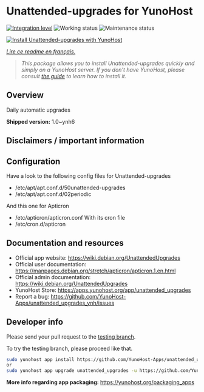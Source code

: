 <!--
N.B.: This README was automatically generated by https://github.com/YunoHost/apps/tree/master/tools/README-generator
It shall NOT be edited by hand.
-->

# Unattended-upgrades for YunoHost

[![Integration level](https://dash.yunohost.org/integration/unattended_upgrades.svg)](https://dash.yunohost.org/appci/app/unattended_upgrades) ![Working status](https://ci-apps.yunohost.org/ci/badges/unattended_upgrades.status.svg) ![Maintenance status](https://ci-apps.yunohost.org/ci/badges/unattended_upgrades.maintain.svg)

[![Install Unattended-upgrades with YunoHost](https://install-app.yunohost.org/install-with-yunohost.svg)](https://install-app.yunohost.org/?app=unattended_upgrades)

*[Lire ce readme en français.](./README_fr.md)*

> *This package allows you to install Unattended-upgrades quickly and simply on a YunoHost server.
If you don't have YunoHost, please consult [the guide](https://yunohost.org/#/install) to learn how to install it.*

## Overview

Daily automatic upgrades

**Shipped version:** 1.0~ynh6
## Disclaimers / important information

## Configuration

Have a look to the following config files for Unattended-upgrades
 * /etc/apt/apt.conf.d/50unattended-upgrades
 * /etc/apt/apt.conf.d/02periodic

And this one for Apticron
 * /etc/apticron/apticron.conf
With its cron file
 * /etc/cron.d/apticron

## Documentation and resources

* Official app website: <https://wiki.debian.org/UnattendedUpgrades>
* Official user documentation: <https://manpages.debian.org/stretch/apticron/apticron.1.en.html>
* Official admin documentation: <https://wiki.debian.org/UnattendedUpgrades>
* YunoHost Store: <https://apps.yunohost.org/app/unattended_upgrades>
* Report a bug: <https://github.com/YunoHost-Apps/unattended_upgrades_ynh/issues>

## Developer info

Please send your pull request to the [testing branch](https://github.com/YunoHost-Apps/unattended_upgrades_ynh/tree/testing).

To try the testing branch, please proceed like that.

``` bash
sudo yunohost app install https://github.com/YunoHost-Apps/unattended_upgrades_ynh/tree/testing --debug
or
sudo yunohost app upgrade unattended_upgrades -u https://github.com/YunoHost-Apps/unattended_upgrades_ynh/tree/testing --debug
```

**More info regarding app packaging:** <https://yunohost.org/packaging_apps>
